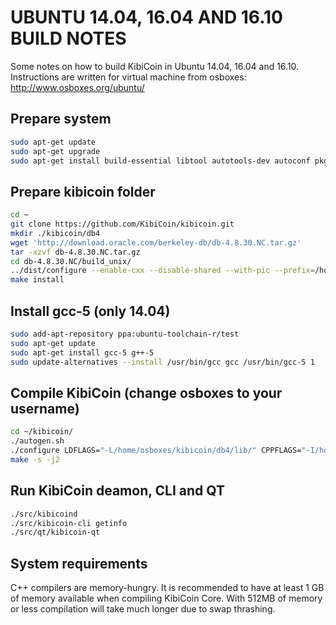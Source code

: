 UBUNTU 14.04, 16.04 AND 16.10 BUILD NOTES
====================
Some notes on how to build KibiCoin in Ubuntu 14.04, 16.04 and 16.10.
Instructions are written for virtual machine from osboxes:
http://www.osboxes.org/ubuntu/

Prepare system
---------------------

```bash
sudo apt-get update
sudo apt-get upgrade
sudo apt-get install build-essential libtool autotools-dev autoconf pkg-config libssl-dev libboost-all-dev libqt5gui5 libqt5core5a libqt5core5a:i386 libqt5dbus5 qttools5-dev qttools5-dev-tools libprotobuf-dev protobuf-compiler libqrencode-dev libminiupnpc-dev libevent-dev git libdb++-dev
```

Prepare kibicoin folder
---------------------

```bash
cd ~
git clone https://github.com/KibiCoin/kibicoin.git
mkdir ./kibicoin/db4
wget 'http://download.oracle.com/berkeley-db/db-4.8.30.NC.tar.gz'
tar -xzvf db-4.8.30.NC.tar.gz
cd db-4.8.30.NC/build_unix/
../dist/configure --enable-cxx --disable-shared --with-pic --prefix=/home/osboxes/kibicoin/db4/ # change osboxes to your username if you are not using osboxes virtual machine
make install
```

Install gcc-5 (only 14.04)
---------------------

```bash
sudo add-apt-repository ppa:ubuntu-toolchain-r/test
sudo apt-get update
sudo apt-get install gcc-5 g++-5
sudo update-alternatives --install /usr/bin/gcc gcc /usr/bin/gcc-5 1
```

Compile KibiCoin (change osboxes to your username)
---------------------

```bash
cd ~/kibicoin/
./autogen.sh
./configure LDFLAGS="-L/home/osboxes/kibicoin/db4/lib/" CPPFLAGS="-I/home/osboxes/kibicoin/db4/include/ -DBOOST_NO_CXX11_SCOPED_ENUMS" CXXFLAGS="$CXXFLAGS -std=c++0x"
make -s -j2
```

Run KibiCoin deamon, CLI and QT
---------------------

```bash
./src/kibicoind
./src/kibicoin-cli getinfo
./src/qt/kibicoin-qt
```

System requirements
--------------------

C++ compilers are memory-hungry. It is recommended to have at least 1 GB of
memory available when compiling KibiCoin Core. With 512MB of memory or less
compilation will take much longer due to swap thrashing.
